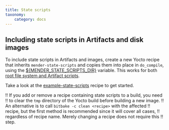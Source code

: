 ```yaml
---
title: State scripts
taxonomy:
    category: docs
---
```


## Including state scripts in Artifacts and disk images

To include state scripts in Artifacts and images, create a new Yocto recipe that
inherits `mender-state-scripts` and copies them into place in `do_compile`,
using the
[${MENDER_STATE_SCRIPTS_DIR}](../../../05.System-updates-Yocto-Project/99.Variables/docs.md#mender_state_scripts_dir)
variable. This works for both [root file system and Artifact
scripts](../../../06.Artifact-creation/04.State-scripts/docs.md#root-file-system-and-Artifact-scripts).

<!--AUTOVERSION: "meta-mender/tree/%"/meta-mender-->
Take a look at the
[example-state-scripts](https://github.com/mendersoftware/meta-mender/tree/poky/meta-mender-demo/recipes-mender/example-state-scripts?target=_blank)
recipe to get started.

!! If you add or remove a recipe containing state scripts to a build, you need
!! to clear the `tmp` directory of the Yocto build before building a new image.
!! An alternative is to call `bitbake -c clean <recipe>` with the affected
!! recipe, but the first method is recommended since it will cover all cases,
!! regardless of recipe name. Merely changing a recipe does not require this
!! step.
